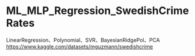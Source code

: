 # ML_MLP_Regression_SwedishCrimeRates
LinearRegression、Polynomial、SVR、BayesianRidgePol、PCA
https://www.kaggle.com/datasets/mguzmann/swedishcrime
